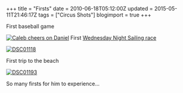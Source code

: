 +++
title = "Firsts"
date = 2010-06-18T05:12:00Z
updated = 2015-05-11T21:46:17Z
tags = ["Circus Shots"]
blogimport = true 
+++

First baseball game

[![Caleb cheers on Daniel](https://latc.s3.amazonaws.com/wp-content/uploads/2010/06/CalebcheersonDaniel.jpg "Caleb cheers on Daniel")](https://latc.s3.amazonaws.com/wp-content/uploads/2010/06/CalebcheersonDaniel.jpg) First [Wednesday Night Sailing race](http://lifeatthecircus.com/2009/07/08/wednesdays-in-annapolis/)

[![DSC01118](https://latc.s3.amazonaws.com/wp-content/uploads/2010/06/DSC01118.jpg "DSC01118")](https://latc.s3.amazonaws.com/wp-content/uploads/2010/06/DSC01118.jpg) 

First trip to the beach

[![DSC01193](https://latc.s3.amazonaws.com/wp-content/uploads/2010/06/DSC01193.jpg "DSC01193")](https://latc.s3.amazonaws.com/wp-content/uploads/2010/06/DSC01193.jpg) 

So many firsts for him to experience…
